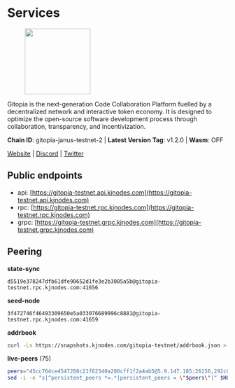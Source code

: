 # Services

<figure><img src="https://raw.githubusercontent.com/kj89/testnet_manuals/main/pingpub/logos/gitopia.png" width="150" alt=""><figcaption></figcaption></figure>

Gitopia is the next-generation Code Collaboration Platform fuelled by  a decentralized network and interactive token economy. It is designed  to optimize the open-source software development process through  collaboration, transparency, and incentivization.

**Chain ID**: gitopia-janus-testnet-2 | **Latest Version Tag**: v1.2.0 | **Wasm**: OFF

[Website](https://gitopia.com/) | [Discord](https://discord.gg/hFTXCGNYDZ) | [Twitter](https://twitter.com/gitopiaDAO)


## Public endpoints

* api: [https://gitopia-testnet.api.kjnodes.com](https://gitopia-testnet.api.kjnodes.com)
* rpc: [https://gitopia-testnet.rpc.kjnodes.com](https://gitopia-testnet.rpc.kjnodes.com)
* grpc: [https://gitopia-testnet.grpc.kjnodes.com](https://gitopia-testnet.grpc.kjnodes.com)

## Peering

**state-sync**

```text
d5519e378247dfb61dfe90652d1fe3e2b3005a5b@gitopia-testnet.rpc.kjnodes.com:41656
```

**seed-node**

```text
3f472746f46493309650e5a033076689996c8881@gitopia-testnet.rpc.kjnodes.com:41659
```

**addrbook**
```bash
curl -Ls https://snapshots.kjnodes.com/gitopia-testnet/addrbook.json > $HOME/.gitopia/config/addrbook.json
```

**live-peers** (75)
```bash
peers="45cc764ce4547208c21f62340a280cff1f2a4ab5@5.9.147.185:26156,292c099fc654a1331d3b62a1b939f867b62ef434@45.85.147.242:656,975a3ade04fc92d00c7ad59d536506fde46169e7@167.86.96.233:656,5fa476e097bc0af605581b5fb905b10707c5762d@84.46.247.123:26656,eccdf1d5bf33bc1733838562b4d4a4a45869c3a8@135.181.183.93:41656,1c14a50a931cdf437c1a28bc00565d69950b6c6b@135.181.205.220:36656,72ba064143222cc699fe2e3830a52b43c18e1c2c@185.209.228.213:26656,f72c699d09a8ac55f1ad11f070ba48a929df753e@185.174.137.180:26656,798cf016b5150592badc8257402312fc50b7361d@65.108.45.200:26878,0c31077af45cb4f0424e58c91b0a917c36a90fd9@65.108.195.235:16656,5c45e8920c5094827ec5afaca9ab469aaa0b4eaf@65.109.88.254:28656,995177c4b8c2b498de50483a614f9e30bf02e843@65.109.130.180:26656,d5519e378247dfb61dfe90652d1fe3e2b3005a5b@65.109.68.190:41656,b5fbf2633a1d00c4e0e62f1e0012f8e72af15aa9@185.218.124.169:26656,ad33cf22f96e43448798686ed0f7428b8fdacf5b@5.161.90.174:656,f38511dbb9f8f5e5cb8e07b04e92f4fae1456dd8@38.242.232.220:26656,09538ba6159f454a17d76501c59e23bad6fc9d3d@85.190.246.67:26656,b745e0c6a1e0c7ec248ec274cfd038ed4bc4c2cf@65.21.134.202:26356,b1c0f99ed4ee9c8cb682191ee387d07d2591bb2c@84.46.251.148:656,f0b8227e40f25eaec0e25b9e91ca199d2d9a1ecb@167.86.94.177:656,9863c8928e26bd2528d5cac71c34548e57611570@81.0.218.37:41656,aa12217a38bd794403ff82b5042cbee091fa30c2@209.145.63.85:26656,73de34b1d08fdd58b5a5c0ec6d2560310c1ebe90@38.242.151.86:26656,299787b65bc3f176cdfc126af491c282f8e33a85@164.92.107.81:26656,a52d22191c38d7406f7b7bd8b3969f35d7c31c8b@146.190.62.4:26656,e511a5b55979b7d630f016e2b15b513690fd3e33@185.239.209.124:656,e9e671e22d794a4f80e32133905c83585b057a5d@86.48.3.0:26656,4822b1bc21df29f4928b81d0ea457191c9839980@194.163.187.123:26656,082e95b5d5351e68dcfb24dff802f9064cfd5a4c@65.109.92.241:51056,c5fa8b2df54c71b7a6479d9ba67dcd87b7109f25@103.104.75.230:41656,5c2a752c9b1952dbed075c56c600c3a79b58c395@195.3.220.140:27036,8fbb9b0a9ff1e83d050d77776faa268006ce98d0@194.163.175.139:26656,bef920987c15fb3db45f17f1429d56d596074453@46.137.202.15:41656,3824a732679f62c25d4ce080a5d28941ef690d8e@78.135.67.254:26656,921348b18868c83bfc5375fc9860bb28aaaf0d0e@38.242.238.229:26656,399d4e19186577b04c23296c4f7ecc53e61080cb@34.87.157.137:26656,8e9c65f65157cd5540e94335ae068c4040cf9b3b@83.171.249.165:656,458a98d6293064bdf3d6f86e0e2aa87bbb450f07@75.119.144.48:656,de5ad8914c55b02f4402fdd114bd8dc33d67f539@24.199.111.244:26656,91bf3eb973595dd4621ccf5853e5ac78c48058da@194.163.180.77:656,df66a0896a1f6cac3ad45810346c1d096b42adc9@164.92.80.120:26656,c820e754c56b5455d64ab7685730c44a936d0833@154.38.165.129:26656,f97115243c6291081b546e8d59f51e5ecede4168@149.102.155.225:26656,9bb344d83fc1fafc4bce6b8e4a95b82f37ac4f31@82.208.20.136:26656,4e0e57bcac8aa2bc3188d5b7845eeee61a61f3f0@194.163.170.165:26656,4e4f87cfa1993f4f3f7645c41f469987cafdf960@85.10.202.135:12656,4ed110a5b1ebad62d1e92e8cdabfc9160e2ca4db@65.109.92.148:46656,19fb417249992ae8def277fb753656da318fe250@38.242.133.239:41656,b88753ea1b0dde0e6b05a12e8bacf50db62528f2@74.208.122.159:41656,3b695f4a5e40ba29141265f46d9259210c783aa0@38.242.207.5:41656,0b1ba8849c79f41d027de35f98398d1da6a0126e@38.242.229.50:41656,b44d4fd0799d2c06fbec0257b376c0520bdb226a@185.250.37.147:41656,374da78901e59810277fc35482bce6e30953f488@80.79.6.155:41656,24e10b07b7eb9bc74891ea24c0e7f8271726ad0a@194.233.65.96:41656,af3b3b1a4c62450ddef3e6097bc823158fd10660@109.123.252.132:41656,93c4c73375b5f52020e7e7bd3f901ee28f07e6b7@109.123.243.66:41656,761a1c836718c25241d1c82ddb74510065394553@185.249.227.49:41656,d3fe4d63101e72c4cc5fd1114b57d36b759c0402@164.92.72.200:26656,bb9bc0d41c9c4999ae9a2ae3699fd129e3dd6ae6@185.227.134.8:41656,ea53a3f77fe373f47be4e77fd5f9ff526dfaec33@51.79.143.46:41656,98bdfc67810bf7ac8f5c45b2c677b4bf199eb42e@185.193.67.65:41656,61c85d47e1dd86d5a5849450b849078d4d13184b@85.239.244.123:26656,66f94651fb02f277c90c605a38df549d3c0a9269@75.119.151.217:26656,615b82e2721e06770a71ac3a0328d0e4f0eea0de@81.0.246.222:656,b6651c7b043ef4bdccd7906b0f06de2bbdfe8a60@193.46.243.75:26656,c03e9f152bb1becc54d4424d02249135d39be09f@81.0.218.106:41656,38f4e436b28b05850fa9b67cadf0700123cec094@45.10.154.166:26656,8f4c2887e46edc200a95afeaa87cb63bdddd26e2@185.239.208.131:656,5fb72a0bea398ce56fa20cd732623f98d774be7d@149.102.128.208:41656,ef761b942d59ffb54aebd5432bf5b8674f6368a4@109.123.243.135:15656,e79532749fb5dd95366f4568a7b2430d0e316fb5@84.46.255.163:26656,05182a9b6121c9fcbb493f9bb3843e20e076e479@38.242.231.113:656,ed8049e32ff3f9234ce316e955067016b40786b3@164.92.122.74:26656,407eb21b784f1dc4e9902cb812b65eec760c6a19@185.193.66.67:656,a1fb8c68e24fd8d25955f58fb292474a672267c2@1.15.104.210:26656"
sed -i -e "s|^persistent_peers *=.*|persistent_peers = \"$peers\"|" $HOME/.gitopia/config/config.toml
```
